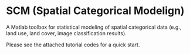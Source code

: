 # SCM (Spatial Categorical Modelign)

A Matlab toolbox for statistical modeling of spatial categorical data
(e.g., land use, land cover, image classification results).

Please see the attached tutorial codes for a quick start. 


